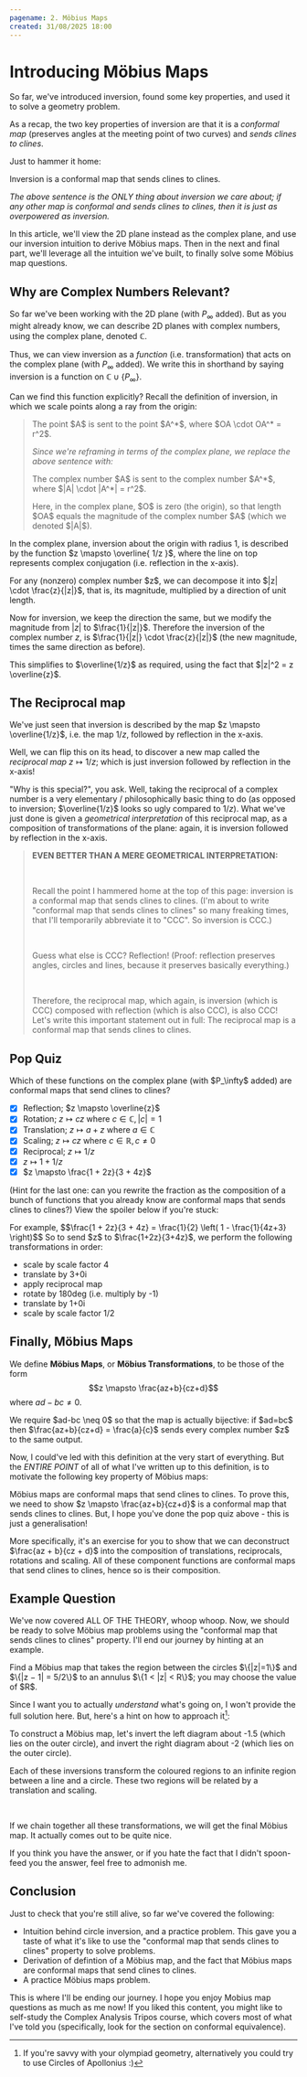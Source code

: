 ```yaml
---
pagename: 2. Möbius Maps
created: 31/08/2025 18:00
---
```


# Introducing Möbius Maps

So far, we've introduced inversion, found some key properties, and used it to solve a geometry problem.

As a recap, the two key properties of inversion are that it is a *conformal map* (preserves angles at the meeting point of two curves) and *sends clines to clines*.

Just to hammer it home:

<KeyIdea>
Inversion is a conformal map that sends clines to clines.

<p className="text-sm mt-4"> <em>The above sentence is the ONLY thing about inversion we care about; if any other map is conformal and sends clines to clines, then it is just as overpowered as inversion.</em> </p>
</KeyIdea>


In this article, we'll view the 2D plane instead as the complex plane, and use our inversion intuition to derive Möbius maps. Then in the next and final part, we'll leverage all the intuition we've built, to finally solve some Möbius map questions.

## Why are Complex Numbers Relevant?

So far we've been working with the 2D plane (with $P_\infty$ added). But as you might already know, we can describe 2D planes with complex numbers, using the <DiscreetLink href="https://www.mathsisfun.com/algebra/complex-plane.html">complex plane</DiscreetLink>, denoted $\mathbb{C}$.

Thus, we can view inversion as a *function* (i.e. transformation) that acts on the complex plane (with $P_\infty$ added). We write this in shorthand by saying inversion is a function on $\mathbb{C} \cup \{P_\infty\}$.

Can we find this function explicitly? Recall the definition of inversion, in which we scale points along a ray from the origin:

> <div className="flex justify-center items-center"> <AUTOSVG src='mobius/inversion/defn.svg' width='350' height='200'/> <div className="ml-8"> <p className="mb-4">The point $A$ is sent to the point $A^*$, where $OA \cdot OA^* = r^2$.</p> <p className="text-sm"><em>Since we're reframing in terms of the complex plane, we replace the above sentence with:</em></p> <p className="mb-4">The complex number $A$ is sent to the complex number $A^*$, where $|A| \cdot |A^*| = r^2$.</p> <p>Here, in the complex plane, $O$ is zero (the origin), so that length $OA$ equals the magnitude of the complex number $A$ (which we denoted $|A|$).</p> </div> </div>

<Thm type="Claim"> In the complex plane, inversion about the origin with radius 1, is described by the function $z \mapsto \overline{ 1/z }$, where the line on top represents complex conjugation (i.e. reflection in the x-axis).

<Proof outofline>
For any (nonzero) complex number $z$, we can decompose it into $|z| \cdot \frac{z}{|z|}$, that is, its magnitude, multiplied by a direction of unit length.

Now for inversion, we keep the direction the same, but we modify the magnitude from $|z|$ to $\frac{1}{|z|}$. Therefore the inversion of the complex number $z$, is $\frac{1}{|z|} \cdot \frac{z}{|z|}$ (the new magnitude, times the same direction as before).

This simplifies to $\overline{1/z}$ as required, using the fact that $|z|^2 = z \overline{z}$.
</Proof>
</Thm>


## The Reciprocal map

We've just seen that inversion is described by the map $z \mapsto \overline{1/z}$, i.e. the map $1/z$, followed by reflection in the x-axis.

Well, we can flip this on its head, to discover a new map called the *reciprocal map* $z \mapsto 1/z$; which is just inversion followed by reflection in the x-axis!

"Why is this special?", you ask. Well, taking the reciprocal of a complex number is a very elementary / philosophically basic thing to do (as opposed to inversion; $\overline{1/z}$ looks so ugly compared to $1/z$). What we've just done is given a *geometrical interpretation* of this reciprocal map, as a composition of transformations of the plane: again, it is inversion followed by reflection in the x-axis.


> **EVEN BETTER THAN A MERE GEOMETRICAL INTERPRETATION:**
>
> <br/>
>
>Recall the point I hammered home at the top of this page: inversion is a conformal map that sends clines to clines. (I'm about to write "conformal map that sends clines to clines" so many freaking times, that I'll temporarily abbreviate it to "CCC". So inversion is CCC.)
>
> <br/>
>
>Guess what else is CCC? Reflection! (Proof: reflection preserves angles, circles and lines, because it preserves basically everything.)
>
> <br/>
>
>Therefore, the reciprocal map, which again, is inversion (which is CCC) composed with reflection (which is also CCC), is also CCC! Let's write this important statement out in full:
> <KeyIdea>The reciprocal map is a conformal map that sends clines to clines.</KeyIdea>

## Pop Quiz

<Quiz multi>
Which of these functions on the complex plane (with $P_\infty$ added) are conformal maps that send clines to clines?

- [x] Reflection; $z \mapsto \overline{z}$
- [x] Rotation; $z \mapsto cz$ where $c \in \mathbb{C}, |c|=1$
- [x] Translation; $z \mapsto a + z$ where $a \in \mathbb{C}$
- [x] Scaling; $z \mapsto cz$ where $c \in \mathbb{R}, c \neq 0$
- [x] Reciprocal; $z \mapsto 1/z$
- [x] $z \mapsto 1 + 1/z$
- [x] $z \mapsto \frac{1 + 2z}{3 + 4z}$
</Quiz>

(Hint for the last one: can you rewrite the fraction as the composition of a bunch of functions that you already know are conformal maps that sends clines to clines?) View the spoiler below if you're stuck:

<Spoiler>
For example,
$$\frac{1 + 2z}{3 + 4z} = \frac{1}{2} \left( 1 - \frac{1}{4z+3} \right)$$
So to send $z$ to $\frac{1+2z}{3+4z}$, we perform the following transformations in order:

- scale by scale factor 4
- translate by 3+0i
- apply reciprocal map
- rotate by 180deg (i.e. multiply by -1)
- translate by 1+0i
- scale by scale factor 1/2
</Spoiler>


## Finally, Möbius Maps

<Defn name="Möbius Maps"> We define **Möbius Maps**, or **Möbius Transformations**, to be those of the form
$$z \mapsto \frac{az+b}{cz+d}$$
where $ad-bc \neq 0$.
</Defn>

<Warning>
We require $ad-bc \neq 0$ so that the map is actually bijective: if $ad=bc$ then $\frac{az+b}{cz+d} = \frac{a}{c}$ sends every complex number $z$ to the same output.
</Warning>

Now, I could've led with this definition at the very start of everything. But the *ENTIRE POINT* of all of what I've written up to this definition, is to motivate the following key property of Möbius maps:

<KeyIdea>
Möbius maps are conformal maps that send clines to clines.
</KeyIdea>

<Proof>
To prove this, we need to show $z \mapsto \frac{az+b}{cz+d}$ is a conformal map that sends clines to clines. But, I hope you've done the pop quiz above - this is just a generalisation!

More specifically, it's an exercise for you to show that we can deconstruct $\frac{az + b}{cz + d}$ into the composition of translations, reciprocals, rotations and scaling. All of these component functions are conformal maps that send clines to clines, hence so is their composition.
</Proof>

## Example Question

We've now covered ALL OF THE THEORY, whoop whoop. Now, we should be ready to solve Möbius map problems using the "conformal map that sends clines to clines" property. I'll end our journey by hinting at an example.

<Example>
Find a Möbius map that takes the region between the circles $\{|z|=1\}$ and $\{|z − 1| = 5/2\}$ to an annulus $\{1 < |z| < R\}$; you may choose the value of $R$.

<div className="flex justify-center space-x-4 items-center mt-2"> <AUTOSVG src='mobius/readme/nonconcentricannulus.svg' width='200' height='200'/> <AUTOSVG/ src='mobius/readme/arrow.svg' width='100' height='100'/> <AUTOSVG src='mobius/readme/concentricannulus.svg' width='200' height='200'/> </div>
</Example>

Since I want you to actually *understand* what's going on, I won't provide the full solution here. But, here's a hint on how to approach it[^1]:

[^1]: If you're savvy with your olympiad geometry, alternatively you could try to use Circles of Apollonius :)

<Spoiler>
To construct a Möbius map, let's invert the left diagram about -1.5 (which lies on the outer circle), and invert the right diagram about -2 (which lies on the outer circle).

<br/>

Each of these inversions transform the coloured regions to an infinite region between a line and a circle. These two regions will be related by a translation and scaling.

<br/>

If we chain together all these transformations, we will get the final Möbius map. It actually comes out to be quite nice.

</Spoiler>

If you think you have the answer, or if you hate the fact that I didn't spoon-feed you the answer, feel free to <DiscreetLink href="https://admonymous.co/chen">admonish me</DiscreetLink>.

## Conclusion

Just to check that you're still alive, so far we've covered the following:

- Intuition behind circle inversion, and a practice problem. This gave you a taste of what it's like to use the "conformal map that sends clines to clines" property to solve problems.
- Derivation of defintion of a Möbius map, and the fact that Möbius maps are conformal maps that send clines to clines.
- A practice Möbius maps problem.

This is where I'll be ending our journey. I hope you enjoy Mobius map questions as much as me now! If you liked this content, you might like to self-study the <DiscreetLink href="https://zb260.user.srcf.net/notes/IB/comana.pdf">Complex Analysis</DiscreetLink> Tripos course, which covers most of what I've told you (specifically, look for the section on conformal equivalence).